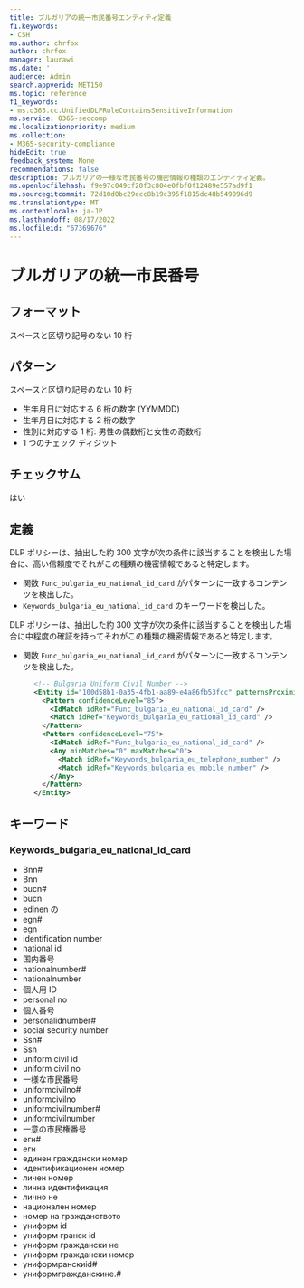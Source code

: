 ```yaml
---
title: ブルガリアの統一市民番号エンティティ定義
f1.keywords:
- CSH
ms.author: chrfox
author: chrfox
manager: laurawi
ms.date: ''
audience: Admin
search.appverid: MET150
ms.topic: reference
f1_keywords:
- ms.o365.cc.UnifiedDLPRuleContainsSensitiveInformation
ms.service: O365-seccomp
ms.localizationpriority: medium
ms.collection:
- M365-security-compliance
hideEdit: true
feedback_system: None
recommendations: false
description: ブルガリアの一様な市民番号の機密情報の種類のエンティティ定義。
ms.openlocfilehash: f9e97c049cf20f3c804e0fbf0f12489e557ad9f1
ms.sourcegitcommit: 72d10d0bc29ecc8b19c395f1815dc48b549096d9
ms.translationtype: MT
ms.contentlocale: ja-JP
ms.lasthandoff: 08/17/2022
ms.locfileid: "67369676"
---
```

# <a name="bulgaria-uniform-civil-number"></a>ブルガリアの統一市民番号

## <a name="format"></a>フォーマット

スペースと区切り記号のない 10 桁

## <a name="pattern"></a>パターン

スペースと区切り記号のない 10 桁

- 生年月日に対応する 6 桁の数字 (YYMMDD)
- 生年月日に対応する 2 桁の数字
- 性別に対応する 1 桁: 男性の偶数桁と女性の奇数桁
- 1 つのチェック ディジット

## <a name="checksum"></a>チェックサム

はい

## <a name="definition"></a>定義

DLP ポリシーは、抽出した約 300 文字が次の条件に該当することを検出した場合に、高い信頼度でそれがこの種類の機密情報であると特定します。

- 関数 `Func_bulgaria_eu_national_id_card` がパターンに一致するコンテンツを検出した。
- `Keywords_bulgaria_eu_national_id_card` のキーワードを検出した。

DLP ポリシーは、抽出した約 300 文字が次の条件に該当することを検出した場合に中程度の確証を持ってそれがこの種類の機密情報であると特定します。

- 関数 `Func_bulgaria_eu_national_id_card` がパターンに一致するコンテンツを検出した。

```xml
      <!-- Bulgaria Uniform Civil Number -->
      <Entity id="100d58b1-0a35-4fb1-aa89-e4a86fb53fcc" patternsProximity="300" recommendedConfidence="85">
        <Pattern confidenceLevel="85">
          <IdMatch idRef="Func_bulgaria_eu_national_id_card" />
          <Match idRef="Keywords_bulgaria_eu_national_id_card" />
        </Pattern>
        <Pattern confidenceLevel="75">
          <IdMatch idRef="Func_bulgaria_eu_national_id_card" />
          <Any minMatches="0" maxMatches="0">
            <Match idRef="Keywords_bulgaria_eu_telephone_number" />
            <Match idRef="Keywords_bulgaria_eu_mobile_number" />
          </Any>
        </Pattern>
      </Entity>
```

## <a name="keywords"></a>キーワード

### <a name="keywords_bulgaria_eu_national_id_card"></a>Keywords_bulgaria_eu_national_id_card

- Bnn#
- Bnn
- bucn#
- bucn
- edinen の
- egn#
- egn
- identification number
- national id
- 国内番号
- nationalnumber#
- nationalnumber
- 個人用 ID
- personal no
- 個人番号
- personalidnumber#
- social security number
- Ssn#
- Ssn
- uniform civil id
- uniform civil no
- 一様な市民番号
- uniformcivilno#
- uniformcivilno
- uniformcivilnumber#
- uniformcivilnumber
- 一意の市民権番号
- егн#
- егн
- единен граждански номер
- идентификационен номер
- личен номер
- лична идентификация
- лично не
- национален номер
- номер на гражданството
- униформ id
- униформ гранск id
- униформ граждански не
- униформ граждански номер
- униформранскиid#
- униформгражданскине.#